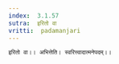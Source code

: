 ```yaml
---
index:  3.1.57
sutra:  इरितो वा
vritti:  padamanjari
---
```


	इरितो वा।। अभित्तेति। स्वरित्त्वादात्मनेपदम्।।
